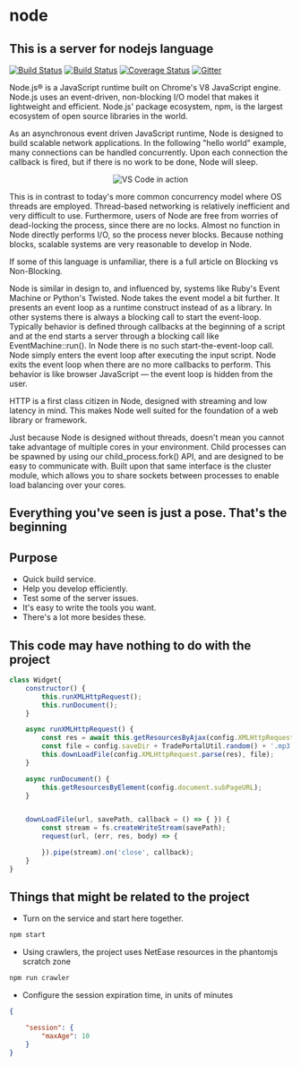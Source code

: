 # node

## This is a server for nodejs language

[![Build Status](https://travis-ci.org/Microsoft/vscode.svg?branch=master)]()
[![Build Status](https://ci.appveyor.com/api/projects/status/vuhlhg80tj3e2a0l/branch/master?svg=true)]()
[![Coverage Status](https://img.shields.io/coveralls/Microsoft/vscode/master.svg)]()
[![Gitter](https://img.shields.io/badge/chat-on%20gitter-blue.svg)]()

Node.js® is a JavaScript runtime built on Chrome's V8 JavaScript engine. Node.js uses an event-driven, non-blocking I/O model that makes it lightweight and efficient. Node.js' package ecosystem, npm, is the largest ecosystem of open source libraries in the world.


As an asynchronous event driven JavaScript runtime, Node is designed to build scalable network applications. In the following "hello world" example, many connections can be handled concurrently. Upon each connection the callback is fired, but if there is no work to be done, Node will sleep.

<p align="center">
  <img alt="VS Code in action" src="https://cloud.githubusercontent.com/assets/11839736/16642200/6624dde0-43bd-11e6-8595-c81885ba0dc2.png">
</p>

This is in contrast to today's more common concurrency model where OS threads are employed. Thread-based networking is relatively inefficient and very difficult to use. Furthermore, users of Node are free from worries of dead-locking the process, since there are no locks. Almost no function in Node directly performs I/O, so the process never blocks. Because nothing blocks, scalable systems are very reasonable to develop in Node.

If some of this language is unfamiliar, there is a full article on Blocking vs Non-Blocking.

Node is similar in design to, and influenced by, systems like Ruby's Event Machine or Python's Twisted. Node takes the event model a bit further. It presents an event loop as a runtime construct instead of as a library. In other systems there is always a blocking call to start the event-loop. Typically behavior is defined through callbacks at the beginning of a script and at the end starts a server through a blocking call like EventMachine::run(). In Node there is no such start-the-event-loop call. Node simply enters the event loop after executing the input script. Node exits the event loop when there are no more callbacks to perform. This behavior is like browser JavaScript — the event loop is hidden from the user.

HTTP is a first class citizen in Node, designed with streaming and low latency in mind. This makes Node well suited for the foundation of a web library or framework.

Just because Node is designed without threads, doesn't mean you cannot take advantage of multiple cores in your environment. Child processes can be spawned by using our child_process.fork() API, and are designed to be easy to communicate with. Built upon that same interface is the cluster module, which allows you to share sockets between processes to enable load balancing over your cores.

## Everything you've seen is just a pose. That's the beginning

## Purpose

* Quick build service.
* Help you develop efficiently.
* Test some of the server issues.
* It's easy to write the tools you want.
* There's a lot more besides these.

## This code may have nothing to do with the project

```javascript
class Widget{
    constructor() {
        this.runXMLHttpRequest();
        this.runDocument();
    }

    async runXMLHttpRequest() {
        const res = await this.getResourcesByAjax(config.XMLHttpRequest.subPageURL);
        const file = config.saveDir + TradePortalUtil.random() + '.mp3';
        this.downLoadFile(config.XMLHttpRequest.parse(res), file);
    }

    async runDocument() {
        this.getResourcesByElement(config.document.subPageURL);
    }


    downLoadFile(url, savePath, callback = () => { }) {
        const stream = fs.createWriteStream(savePath);
        request(url, (err, res, body) => {

        }).pipe(stream).on('close', callback);
    }
}
```
## Things that might be related to the project
* Turn on the service and start here together.
```javascript
npm start
````
* Using crawlers, the project uses NetEase resources in the phantomjs scratch zone
```javascript
npm run crawler
````
* Configure the session expiration time, in units of minutes
```JSON
{

    "session": {
        "maxAge": 10
    }
}
````

